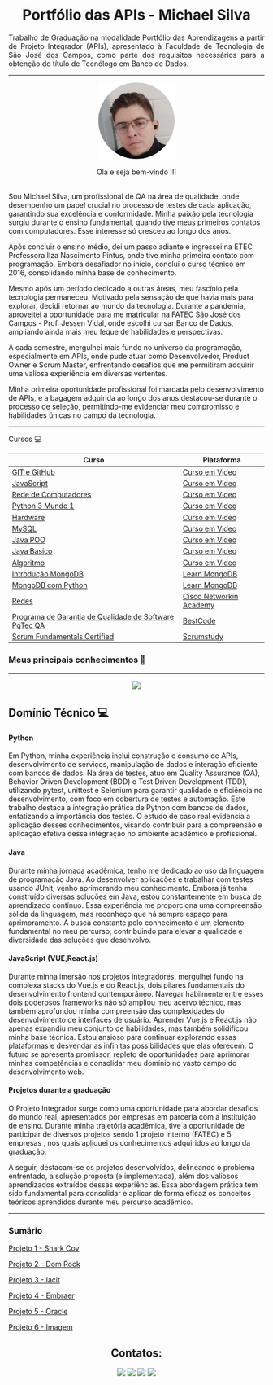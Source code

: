 <h1 align="center">Portfólio das APIs - Michael Silva</h1>
 
<p align="justify"> Trabalho de Graduação na modalidade Portfólio das Aprendizagens a partir de Projeto Integrador (APIs), apresentado à Faculdade de Tecnologia de São José dos Campos, como parte dos requisitos necessários para a obtenção do título de Tecnólogo em Banco de Dados.</>



<hr>

<p align="center"><img src="Projetos\imagens\Foto (1)-fotor-20240224221937.png" alt="Sua Foto" width="150" height="150"/>

<!DOCTYPE html>
<html lang="en">
<head>
<meta charset="UTF-8">
<meta name="viewport" content="width=device-width, initial-scale=1.0">

<body>

<p align="center">Olá e seja bem-vindo !!!</>
  <br>
  <br>
<p>Sou Michael Silva, um profissional de QA na área de qualidade, onde desempenho um papel crucial no processo de testes de cada aplicação, garantindo sua excelência e conformidade. Minha paixão pela tecnologia surgiu durante o ensino fundamental, quando tive meus primeiros contatos com computadores. Esse interesse só cresceu ao longo dos anos.</p>

<p>Após concluir o ensino médio, dei um passo adiante e ingressei na ETEC Professora Ilza Nascimento Pintus, onde tive minha primeira contato com programação. Embora desafiador no início, concluí o curso técnico em 2016, consolidando minha base de conhecimento.</p>

<p>Mesmo após um período dedicado a outras áreas, meu fascínio pela tecnologia permaneceu. Motivado pela sensação de que havia mais para explorar, decidi retornar ao mundo da tecnologia. Durante a pandemia, aproveitei a oportunidade para me matricular na FATEC São José dos Campos - Prof. Jessen Vidal, onde escolhi cursar Banco de Dados, ampliando ainda mais meu leque de habilidades e perspectivas.</p>

<p>A cada semestre, mergulhei mais fundo no universo da programação, especialmente em APIs, onde pude atuar como Desenvolvedor, Product Owner e Scrum Master, enfrentando desafios que me permitiram adquirir uma valiosa experiência em diversas vertentes.</p>

<p>Minha primeira oportunidade profissional foi marcada pelo desenvolvimento de APIs, e a bagagem adquirida ao longo dos anos destacou-se durante o processo de seleção, permitindo-me evidenciar meu compromisso e habilidades únicas no campo da tecnologia.</p>
<hr>

<p>Cursos 💻 </p> 
  
| Curso     | Plataforma        |
|-----------|-------------------|
| [GIT e GitHub](https://www.cursoemvideo.com/certificates/certificado/?course_id=41356&cert-nonce=b6e44eeb04) | [Curso em Video](https://www.cursoemvideo.com/) |
| [JavaScript](https://www.cursoemvideo.com/certificates/certificado/?course_id=27745&cert-nonce=88a4d75633) | [Curso em Video](https://www.cursoemvideo.com/)|
| [Rede de Computadores](https://www.cursoemvideo.com/certificates/certificado/?course_id=27563&cert-nonce=41185cd469)| [Curso em Video](https://www.cursoemvideo.com/)|
| [Python 3 Mundo 1](https://www.cursoemvideo.com/certificates/certificado/?course_id=26338&cert-nonce=3a4c0452ab)| [Curso em Video](https://www.cursoemvideo.com/)|
| [Hardware](https://www.cursoemvideo.com/certificates/certificado/?course_id=26134&cert-nonce=c5896cc8cc)| [Curso em Video](https://www.cursoemvideo.com/)|
| [MySQL](https://www.cursoemvideo.com/certificates/certificado/?course_id=25971&cert-nonce=67f0544dee)| [Curso em Video](https://www.cursoemvideo.com/)|
| [Java POO](https://www.cursoemvideo.com/certificates/certificado/?course_id=25971&cert-nonce=67f0544dee)| [Curso em Video](https://www.cursoemvideo.com/)|
| [Java Basico](https://www.cursoemvideo.com/certificates/certificado/?course_id=25487&cert-nonce=bdf9d21082)| [Curso em Video](https://www.cursoemvideo.com/)|
| [Algoritmo](https://www.cursoemvideo.com/certificates/certificado/?course_id=25239&cert-nonce=541e9ef6a3)| [Curso em Video](https://www.cursoemvideo.com/)|
| [Introdução MongoDB](https://ti-user-certificates.s3.amazonaws.com/ae62dcd7-abdc-4e90-a570-83eccba49043/d83d4bb5-99af-4ccc-baac-fa2d492b2b3e-michael-felipe-6cf29119-ed13-4e79-8a3b-d4506d29732a-certificate.pdf)|[Learn MongoDB](https://learn.mongodb.com/)|
|[MongoDB com Python](https://ti-user-certificates.s3.amazonaws.com/ae62dcd7-abdc-4e90-a570-83eccba49043/d83d4bb5-99af-4ccc-baac-fa2d492b2b3e-michael-felipe-056798d2-21a4-41c0-a181-19770090028a-certificate.pdf)| [Learn MongoDB](https://learn.mongodb.com/)|
|[Redes](https://drive.google.com/drive/my-drive)|[Cisco Networkin Academy](https://www.netacad.com/pt-br/courses/networking)|
|[Programa de Garantia de Qualidade de Software PqTec QA](https://drive.google.com/file/d/1SmobBXUfZyalBLV8UBYD8pUaPbPxxm25/view)|[BestCode](https://www.bestcode.com.br/index.php)|
|[Scrum Fundamentals Certified](https://drive.google.com/file/d/1Gr_moIaOy5UgVHdJ7_lQIO0k4dwF1uKk/view)|[Scrumstudy](https://www.scrumstudy.com/portuguese)| 


### Meus principais conhecimentos 🚀
<hr>
<p align="center">
  <a href="https://skillicons.dev">
    <img src="https://skillicons.dev/icons?i=git,github,css,vim,eclipse,githubactions,gherkin,idea,java,js,html,css,linux,md,materialui,mongodb,mysql,nodejs,npm,postgres,postman,py,react,spring,selenium,vite,vscode,vue,vuetify,figma," />
  </a>
</p>

## Domínio Técnico 💻

#### Python

Em Python, minha experiência inclui construção e consumo de APIs, desenvolvimento de serviços, manipulação de dados e interação eficiente com bancos de dados. Na área de testes, atuo em Quality Assurance (QA), Behavior Driven Development (BDD) e Test Driven Development (TDD), utilizando pytest, unittest e Selenium para garantir qualidade e eficiência no desenvolvimento, com foco em cobertura de testes e automação. Este trabalho destaca a integração prática de Python com bancos de dados, enfatizando a importância dos testes. O estudo de caso real evidencia a aplicação desses conhecimentos, visando contribuir para a compreensão e aplicação efetiva dessa integração no ambiente acadêmico e profissional.

#### Java

Durante minha jornada acadêmica, tenho me dedicado ao uso da linguagem de programação Java. Ao desenvolver aplicações e trabalhar com testes usando JUnit, venho aprimorando meu conhecimento. Embora já tenha construído diversas soluções em Java, estou constantemente em busca de aprendizado contínuo. Essa experiência me proporciona uma compreensão sólida da linguagem, mas reconheço que há sempre espaço para aprimoramento. A busca constante pelo conhecimento é um elemento fundamental no meu percurso, contribuindo para elevar a qualidade e diversidade das soluções que desenvolvo.

#### JavaScript (VUE,React.js)

Durante minha imersão nos projetos integradores, mergulhei fundo na complexa stacks do Vue.js e do React.js, dois pilares fundamentais do desenvolvimento frontend contemporâneo. Navegar habilmente entre esses dois poderosos frameworks não só ampliou meu acervo técnico, mas também aprofundou minha compreensão das complexidades do desenvolvimento de interfaces de usuário. Aprender Vue.js e React.js não apenas expandiu meu conjunto de habilidades, mas também solidificou minha base técnica. Estou ansioso para continuar explorando essas plataformas e desvendar as infinitas possibilidades que elas oferecem. O futuro se apresenta promissor, repleto de oportunidades para aprimorar minhas competências e consolidar meu domínio no vasto campo do desenvolvimento web.

#### Projetos durante a graduação

O Projeto Integrador surge como uma oportunidade para abordar desafios do mundo real, apresentados por empresas em parceria com a instituição de ensino. Durante minha trajetória acadêmica, tive a oportunidade de participar de diversos projetos sendo 1 projeto interno (FATEC) e 5 empresas , nos quais apliquei os conhecimentos adquiridos ao longo da graduação.

A seguir, destacam-se os projetos desenvolvidos, delineando o problema enfrentado, a solução proposta (e implementada), além dos valiosos aprendizados extraídos dessas experiências. Essa abordagem prática tem sido fundamental para consolidar e aplicar de forma eficaz os conceitos teóricos aprendidos durante meu percurso acadêmico.

<hr>


### Sumário

[Projeto 1 - Shark Cov](https://github.com/heyMichaelS/Portfolio-TG_BD/blob/main/Projetos/1%20Semestre.md)

[Projeto 2 - Dom Rock](https://github.com/heyMichaelS//Portfolio-TG_BD/blob/main/Projetos/2%20Semestre.md)

[Projeto 3 - Iacit](https://github.com/heyMichaelS//Portfolio-TG_BD/blob/main/Projetos/3%20Semestre.md)

[Projeto 4 - Embraer](https://github.com/heyMichaelS//Portfolio-TG_BD/blob/main/Projetos/4%20Semestre.md)

[Projeto 5 - Oracle](https://github.com/heyMichaelS//Portfolio-TG_BD/blob/main/Projetos/5%20Semestre.md)

[Projeto 6 - Imagem](https://github.com/heyMichaelS/Portfolio-TG_BD/blob/main/Projetos/6%20Semestre.md)


<div align="center">

## Contatos:

<div>
<a href = "https://github.com/heyMichaelS"><img loading="lazy" src= "https://img.shields.io/badge/GitHub-black?style=for-the-badge&logo=github&logoColor=white"  target="_blank"></a>
<a href = "https://linkedin.com/in/heymichaels" target="_blank"><img loading="lazy" src="https://img.shields.io/badge/-LinkedIn-%230077B5?style=for-the-badge&logo=linkedin&logoColor=white" target="_blank"></a>  
<a href = "michaelfelipe180@gmail.com"><img loading="lazy" src="https://img.shields.io/badge/Gmail-D14836?style=for-the-badge&logo=gmail&logoColor=white" target="_blank"></a>
<a href = "https://www.instagram.com/michaeeltyr/" target="_blank"><img loading="lazy" src="https://img.shields.io/badge/-Instagram-%23E4405F?style=for-the-badge&logo=instagram&logoColor=white" target="_blank"></a>

 
</div>

</div>

